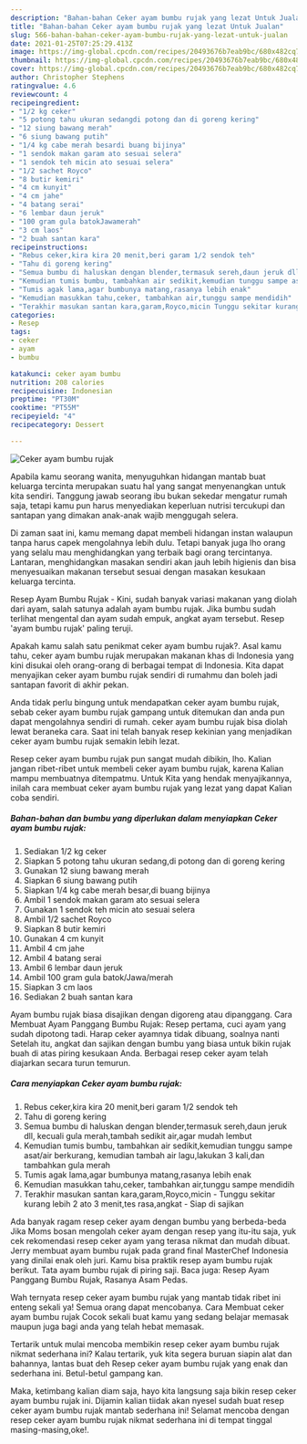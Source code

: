 ```yaml
---
description: "Bahan-bahan Ceker ayam bumbu rujak yang lezat Untuk Jualan"
title: "Bahan-bahan Ceker ayam bumbu rujak yang lezat Untuk Jualan"
slug: 566-bahan-bahan-ceker-ayam-bumbu-rujak-yang-lezat-untuk-jualan
date: 2021-01-25T07:25:29.413Z
image: https://img-global.cpcdn.com/recipes/20493676b7eab9bc/680x482cq70/ceker-ayam-bumbu-rujak-foto-resep-utama.jpg
thumbnail: https://img-global.cpcdn.com/recipes/20493676b7eab9bc/680x482cq70/ceker-ayam-bumbu-rujak-foto-resep-utama.jpg
cover: https://img-global.cpcdn.com/recipes/20493676b7eab9bc/680x482cq70/ceker-ayam-bumbu-rujak-foto-resep-utama.jpg
author: Christopher Stephens
ratingvalue: 4.6
reviewcount: 4
recipeingredient:
- "1/2 kg ceker"
- "5 potong tahu ukuran sedangdi potong dan di goreng kering"
- "12 siung bawang merah"
- "6 siung bawang putih"
- "1/4 kg cabe merah besardi buang bijinya"
- "1 sendok makan garam ato sesuai selera"
- "1 sendok teh micin ato sesuai selera"
- "1/2 sachet Royco"
- "8 butir kemiri"
- "4 cm kunyit"
- "4 cm jahe"
- "4 batang serai"
- "6 lembar daun jeruk"
- "100 gram gula batokJawamerah"
- "3 cm laos"
- "2 buah santan kara"
recipeinstructions:
- "Rebus ceker,kira kira 20 menit,beri garam 1/2 sendok teh"
- "Tahu di goreng kering"
- "Semua bumbu di haluskan dengan blender,termasuk sereh,daun jeruk dll, kecuali gula merah,tambah sedikit air,agar mudah lembut"
- "Kemudian tumis bumbu, tambahkan air sedikit,kemudian tunggu sampe asat/air berkurang, kemudian tambah air lagu,lakukan 3 kali,dan tambahkan gula merah"
- "Tumis agak lama,agar bumbunya matang,rasanya lebih enak"
- "Kemudian masukkan tahu,ceker, tambahkan air,tunggu sampe mendidih"
- "Terakhir masukan santan kara,garam,Royco,micin Tunggu sekitar kurang lebih 2 ato 3 menit,tes rasa,angkat Siap di sajikan"
categories:
- Resep
tags:
- ceker
- ayam
- bumbu

katakunci: ceker ayam bumbu 
nutrition: 208 calories
recipecuisine: Indonesian
preptime: "PT30M"
cooktime: "PT55M"
recipeyield: "4"
recipecategory: Dessert

---
```



![Ceker ayam bumbu rujak](https://img-global.cpcdn.com/recipes/20493676b7eab9bc/680x482cq70/ceker-ayam-bumbu-rujak-foto-resep-utama.jpg)

Apabila kamu seorang wanita, menyuguhkan hidangan mantab buat keluarga tercinta merupakan suatu hal yang sangat menyenangkan untuk kita sendiri. Tanggung jawab seorang ibu bukan sekedar mengatur rumah saja, tetapi kamu pun harus menyediakan keperluan nutrisi tercukupi dan santapan yang dimakan anak-anak wajib menggugah selera.

Di zaman  saat ini, kamu memang dapat membeli hidangan instan walaupun tanpa harus capek mengolahnya lebih dulu. Tetapi banyak juga lho orang yang selalu mau menghidangkan yang terbaik bagi orang tercintanya. Lantaran, menghidangkan masakan sendiri akan jauh lebih higienis dan bisa menyesuaikan makanan tersebut sesuai dengan masakan kesukaan keluarga tercinta. 

Resep Ayam Bumbu Rujak - Kini, sudah banyak variasi makanan yang diolah dari ayam, salah satunya adalah ayam bumbu rujak. Jika bumbu sudah terlihat mengental dan ayam sudah empuk, angkat ayam tersebut. Resep &#39;ayam bumbu rujak&#39; paling teruji.

Apakah kamu salah satu penikmat ceker ayam bumbu rujak?. Asal kamu tahu, ceker ayam bumbu rujak merupakan makanan khas di Indonesia yang kini disukai oleh orang-orang di berbagai tempat di Indonesia. Kita dapat menyajikan ceker ayam bumbu rujak sendiri di rumahmu dan boleh jadi santapan favorit di akhir pekan.

Anda tidak perlu bingung untuk mendapatkan ceker ayam bumbu rujak, sebab ceker ayam bumbu rujak gampang untuk ditemukan dan anda pun dapat mengolahnya sendiri di rumah. ceker ayam bumbu rujak bisa diolah lewat beraneka cara. Saat ini telah banyak resep kekinian yang menjadikan ceker ayam bumbu rujak semakin lebih lezat.

Resep ceker ayam bumbu rujak pun sangat mudah dibikin, lho. Kalian jangan ribet-ribet untuk membeli ceker ayam bumbu rujak, karena Kalian mampu membuatnya ditempatmu. Untuk Kita yang hendak menyajikannya, inilah cara membuat ceker ayam bumbu rujak yang lezat yang dapat Kalian coba sendiri.

<!--inarticleads1-->

##### Bahan-bahan dan bumbu yang diperlukan dalam menyiapkan Ceker ayam bumbu rujak:

1. Sediakan 1/2 kg ceker
1. Siapkan 5 potong tahu ukuran sedang,di potong dan di goreng kering
1. Gunakan 12 siung bawang merah
1. Siapkan 6 siung bawang putih
1. Siapkan 1/4 kg cabe merah besar,di buang bijinya
1. Ambil 1 sendok makan garam ato sesuai selera
1. Gunakan 1 sendok teh micin ato sesuai selera
1. Ambil 1/2 sachet Royco
1. Siapkan 8 butir kemiri
1. Gunakan 4 cm kunyit
1. Ambil 4 cm jahe
1. Ambil 4 batang serai
1. Ambil 6 lembar daun jeruk
1. Ambil 100 gram gula batok/Jawa/merah
1. Siapkan 3 cm laos
1. Sediakan 2 buah santan kara


Ayam bumbu rujak biasa disajikan dengan digoreng atau dipanggang. Cara Membuat Ayam Panggang Bumbu Rujak: Resep pertama, cuci ayam yang sudah dipotong tadi. Harap ceker ayamnya tidak dibuang, soalnya nanti Setelah itu, angkat dan sajikan dengan bumbu yang biasa untuk bikin rujak buah di atas piring kesukaan Anda. Berbagai resep ceker ayam telah diajarkan secara turun temurun. 

<!--inarticleads2-->

##### Cara menyiapkan Ceker ayam bumbu rujak:

1. Rebus ceker,kira kira 20 menit,beri garam 1/2 sendok teh
1. Tahu di goreng kering
1. Semua bumbu di haluskan dengan blender,termasuk sereh,daun jeruk dll, kecuali gula merah,tambah sedikit air,agar mudah lembut
1. Kemudian tumis bumbu, tambahkan air sedikit,kemudian tunggu sampe asat/air berkurang, kemudian tambah air lagu,lakukan 3 kali,dan tambahkan gula merah
1. Tumis agak lama,agar bumbunya matang,rasanya lebih enak
1. Kemudian masukkan tahu,ceker, tambahkan air,tunggu sampe mendidih
1. Terakhir masukan santan kara,garam,Royco,micin - Tunggu sekitar kurang lebih 2 ato 3 menit,tes rasa,angkat - Siap di sajikan


Ada banyak ragam resep ceker ayam dengan bumbu yang berbeda-beda Jika Moms bosan mengolah ceker ayam dengan resep yang itu-itu saja, yuk cek rekomendasi resep ceker ayam yang terasa nikmat dan mudah dibuat. Jerry membuat ayam bumbu rujak pada grand final MasterChef Indonesia yang dinilai enak oleh juri. Kamu bisa praktik resep ayam bumbu rujak berikut. Tata ayam bumbu rujak di piring saji. Baca juga: Resep Ayam Panggang Bumbu Rujak, Rasanya Asam Pedas. 

Wah ternyata resep ceker ayam bumbu rujak yang mantab tidak ribet ini enteng sekali ya! Semua orang dapat mencobanya. Cara Membuat ceker ayam bumbu rujak Cocok sekali buat kamu yang sedang belajar memasak maupun juga bagi anda yang telah hebat memasak.

Tertarik untuk mulai mencoba membikin resep ceker ayam bumbu rujak nikmat sederhana ini? Kalau tertarik, yuk kita segera buruan siapin alat dan bahannya, lantas buat deh Resep ceker ayam bumbu rujak yang enak dan sederhana ini. Betul-betul gampang kan. 

Maka, ketimbang kalian diam saja, hayo kita langsung saja bikin resep ceker ayam bumbu rujak ini. Dijamin kalian tiidak akan nyesel sudah buat resep ceker ayam bumbu rujak mantab sederhana ini! Selamat mencoba dengan resep ceker ayam bumbu rujak nikmat sederhana ini di tempat tinggal masing-masing,oke!.

